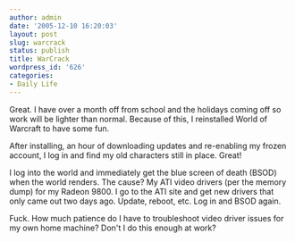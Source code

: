 ```yaml
---
author: admin
date: '2005-12-10 16:20:03'
layout: post
slug: warcrack
status: publish
title: WarCrack
wordpress_id: '626'
categories:
- Daily Life
---
```

Great. I have over a month off from school and the holidays coming off so work will be lighter than normal. Because of this, I reinstalled World of Warcraft to have some fun.

After installing, an hour of downloading updates and re-enabling my frozen account, I log in and find my old characters still in place. Great!

I log into the world and immediately get the blue screen of death (BSOD) when the world renders. The cause? My ATI video drivers (per the memory dump) for my Radeon 9800. I go to the ATI site and get new drivers that only came out two days ago. Update, reboot, etc. Log in and BSOD again.

Fuck. How much patience do I have to troubleshoot video driver issues for my own home machine? Don't I do this enough at work?
